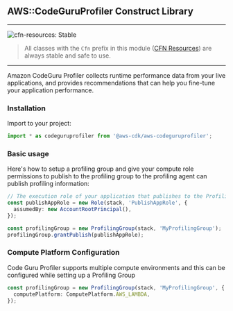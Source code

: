 ## AWS::CodeGuruProfiler Construct Library
<!--BEGIN STABILITY BANNER-->
---

![cfn-resources: Stable](https://img.shields.io/badge/cfn--resources-stable-success.svg?style=for-the-badge)

> All classes with the `Cfn` prefix in this module ([CFN Resources](https://docs.aws.amazon.com/cdk/latest/guide/constructs.html#constructs_lib)) are always stable and safe to use.

---
<!--END STABILITY BANNER-->

Amazon CodeGuru Profiler collects runtime performance data from your live applications, and provides recommendations that can help you fine-tune your application performance.

### Installation

Import to your project:

```ts
import * as codeguruprofiler from '@aws-cdk/aws-codeguruprofiler';
```

### Basic usage

Here's how to setup a profiling group and give your compute role permissions to publish to the profiling group to the profiling agent can publish profiling information:

```ts
// The execution role of your application that publishes to the ProfilingGroup via CodeGuru Profiler Profiling Agent. (the following is merely an example)
const publishAppRole = new Role(stack, 'PublishAppRole', {
  assumedBy: new AccountRootPrincipal(),
});

const profilingGroup = new ProfilingGroup(stack, 'MyProfilingGroup');
profilingGroup.grantPublish(publishAppRole);
```

### Compute Platform Configuration

Code Guru Profiler supports multiple compute environments and this can be configured while setting up a Profiling Group

```ts
const profilingGroup = new ProfilingGroup(stack, 'MyProfilingGroup', {
  computePlatform: ComputePlatform.AWS_LAMBDA,
});
```

